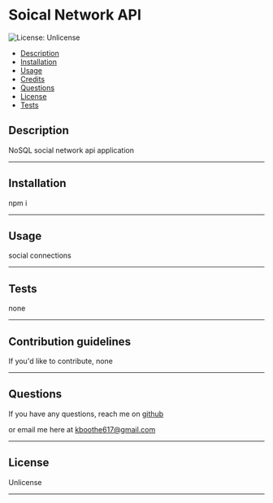 # Soical Network API
![License: Unlicense](https://img.shields.io/badge/license-Unlicense-blue)

- [Description](#description)
- [Installation](#installation)
- [Usage](#usage)
- [Credits](#credits)
- [Questions](#questions)
- [License](#license)
- [Tests](#tests)

## Description

NoSQL social network api application 

---

## Installation

npm i 

---

## Usage

social connections

---

## Tests

none

---

## Contribution guidelines

If you'd like to contribute, none

---

## Questions

If you have any questions, reach me on [github](https://github.com/KBoothe617)

or email me here at kboothe617@gmail.com

---

## License

Unlicense

---

